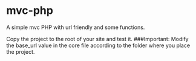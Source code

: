 # mvc-php
A simple mvc PHP with url friendly and some functions.

Copy the project to the root of your site and test it.
###Important:
Modify the base_url value in the core file according to the folder where you place the project.
